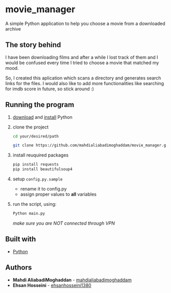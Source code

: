 # movie_manager

A simple Python application to help you choose a movie from a downloaded archive 

## The story behind

I have been downloading films and after a while I lost track of them and I would be confused every time I tried to choose a movie that matched my mood.

So, I created this aplication which scans a directory and generates search links for the files.
I would also like to add more functionalities like searching for imdb score in future, so stick around :)

## Running the program

1. [download](https://www.python.org/downloads/) and [install](https://www.google.com/search?q=how+to+install+python+in+windows) Python
2. clone the project

    ```bash
    cd your/desired/path
    ```

    ```bash
    git clone https://github.com/mahdialiabadimoghaddam/movie_manager.git
    ```

3. install reuquired packages

     ```bash
    pip install requests
    pip install beautifulsoup4
    ```

4. setup ```config.py.sample```
    * rename it to config.py
    * assign proper values to **all** variables
5. run the script, using:

    ```bash
    Python main.py
    ```

    *make sure you are NOT connected through VPN*

## Built with

* [Python](https://www.python.org/)

## Authors

* **Mahdi AliabadiMoghaddan** - [mahdialiabadimoghaddam](https://github.com/mahdialiabadimoghaddam)
* **Ehsan Hosseini** - [ehsanhosseini1380](https://github.com/ehsanhosseini1380)